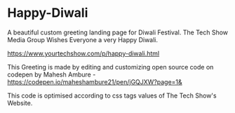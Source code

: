 # Happy-Diwali
A beautiful custom greeting landing page for Diwali Festival. The Tech Show Media Group Wishes Everyone a very Happy Diwali.

https://www.yourtechshow.com/p/happy-diwali.html

This Greeting is made by editing and customizing open source code on codepen by Mahesh Ambure - https://codepen.io/maheshambure21/pen/jGQJXW?page=1&

This code is optimised according to css tags values of The Tech Show's Website.
